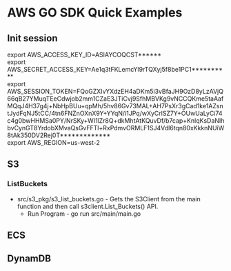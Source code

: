 # AWS GO SDK Quick Examples

## Init session
export AWS_ACCESS_KEY_ID=ASIAYCOQCST******  
export AWS_SECRET_ACCESS_KEY=Ae1q3tFKLemcYl9rTQXyj5f8be1PC1**********  
export AWS_SESSION_TOKEN=FQoGZXIvYXdzEH4aDKm5i3vBfaJH9OzD8yLzAVjQ66qB27YMuqTEeCdwjob2mm1CZaE3JTiCvj9SfhMBVKg9vNCCQKme5taAafMQqJ4H37g4j+NbHpBUu+qpMh/5hv86Gv73MAL+AH7PsXr3gCad1ke1AZsntJydFqNJ5tCC/4tn6FNZnOXnX9Y+YYqN/i1JPq/wXyCrlSZ7Y+OUwUaLyCi74c4g0bwHHMSa0PY/NrSKy+WI1lZr8Q+dkMhtAtKQuvDf/b7cap+KnlqKsDaNIhbvCynGT8YrdobXMvaQsGvFFTl+RxPdmvORMLF1SJ4Vdl6tqn80xKkknNUiW8tAk350DV2Rej0T*************  
export AWS_REGION=us-west-2

## S3
### ListBuckets
* src/s3_pkg/s3_list_buckets.go - Gets the S3Client from the main function and then call s3client.List_Buckets() API.
  * Run Program - go run src/main/main.go

## ECS

## DynamDB

